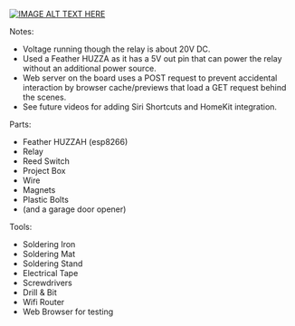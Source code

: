 [![IMAGE ALT TEXT HERE](https://img.youtube.com/vi/3blR2RbsyNQ/0.jpg)](https://www.youtube.com/watch?v=3blR2RbsyNQ)

Notes: 
- Voltage running though the relay is about 20V DC. 
- Used a Feather HUZZA as it has a 5V out pin that can power the relay without an additional power source.
- Web server on the board uses a POST request to prevent accidental interaction by browser cache/previews that load a GET request behind the scenes. 
- See future videos for adding Siri Shortcuts and HomeKit integration.

Parts:
- Feather HUZZAH (esp8266)
- Relay
- Reed Switch
- Project Box
- Wire
- Magnets
- Plastic Bolts
- (and a garage door opener)

Tools:
- Soldering Iron
- Soldering Mat
- Soldering Stand
- Electrical Tape
- Screwdrivers
- Drill & Bit
- Wifi Router
- Web Browser for testing
